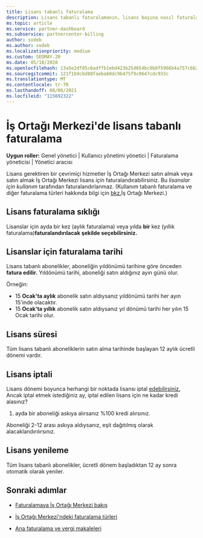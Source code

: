 ```yaml
---
title: Lisans tabanlı faturalama
description: Lisans tabanlı faturalamanın, lisans başına nasıl faturalandırıldık (lisans kullanımına göre değil) dahil olmak üzere İş Ortağı Merkezi'daki kullanım tabanlı faturalamadan nasıl farklı olduğunu öğrenin.
ms.topic: article
ms.service: partner-dashboard
ms.subservice: partnercenter-billing
author: sodeb
ms.author: sodeb
ms.localizationpriority: medium
ms.custom: SEOMAY.20
ms.date: 05/18/2020
ms.openlocfilehash: 13a5e2df85c6adffb1ebd423b25d654bc8b8f5966b4a757c6b24b4c8d1130594
ms.sourcegitcommit: 121f1b9cbd88faeba60dc9b475f9c0647cdc933c
ms.translationtype: MT
ms.contentlocale: tr-TR
ms.lasthandoff: 08/06/2021
ms.locfileid: "115692322"
---
```

# <a name="license-based-billing-in-partner-center"></a>İş Ortağı Merkezi'de lisans tabanlı faturalama

**Uygun roller:** Genel yönetici | Kullanıcı yönetimi yönetici | Faturalama yöneticisi | Yönetici aracısı

Lisans gerektiren bir çevrimiçi hizmetler İş Ortağı Merkezi satın almak veya satın almak İş Ortağı Merkezi lisans *için* faturalandırabilirsiniz. Bu *lisanslar için kullanım* tarafından faturalandırlanmaz. (Kullanım tabanlı faturalama ve diğer faturalama türleri hakkında bilgi için [bkz.](./billing-basics.md)İş Ortağı Merkezi.)

## <a name="license-billing-frequency"></a>Lisans faturalama sıklığı

Lisanslar için ayda bir kez (aylık faturalama) veya yılda **bir** kez (yıllık faturalama)**faturalandırılacak şekilde seçebilirsiniz.** 

## <a name="billing-date-for-licenses"></a>Lisanslar için faturalama tarihi

Lisans tabanlı abonelikler, aboneliğin yıldönümü tarihine göre önceden **fatura edilir.** Yıldönümü tarihi, aboneliği satın aldığınız ayın günü olur.

Örneğin:

- 15 **Ocak'ta aylık** abonelik satın aldıysanız yıldönümü tarihi her ayın 15'inde olacaktır.
- 15 **Ocak'ta yıllık** abonelik satın aldıysanız yıl dönümü tarihi her yılın 15 Ocak tarihi olur.

## <a name="license-term"></a>Lisans süresi

Tüm lisans tabanlı aboneliklerin satın alma tarihinde başlayan 12 aylık ücretli dönemi vardır.

## <a name="license-cancellation"></a>Lisans iptali

Lisans dönemi boyunca herhangi bir noktada lisansı iptal [edebilirsiniz.](#license-term) Ancak iptal etmek istediğiniz ay, iptal edilen lisans için ne kadar kredi alasınız?

1. ayda bir aboneliği askıya alırsanız %100 kredi alırsınız.

Aboneliği 2-12 arası askıya aldıysanız, eşit dağıtılmış olarak alacaklandırılırsınız.

## <a name="license-renewal"></a>Lisans yenileme

Tüm lisans tabanlı abonelikler, ücretli dönem başladıktan 12 ay sonra otomatik olarak yeniler.

## <a name="next-steps"></a>Sonraki adımlar

- [Faturalamaya İş Ortağı Merkezi bakış](billing-basics.md)

- [İş Ortağı Merkezi'ndeki faturalama türleri](./billing-basics.md)

- [Ana faturalama ve vergi makaleleri](billing.md)
